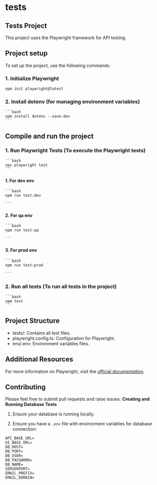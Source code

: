 # tests

## Tests Project

This project uses the Playwright framework for API testing.

## Project setup

To set up the project, use the following commands:

### 1. Initialize Playwright

   ```bash
   npm init playwright@latest

   ```
### 2. Install dotenv (for managing environment variables)

    ```bash
    npm install dotenv --save-dev
    ```

## Compile and run the project 

### 1. Run Playwright Tests (To execute the Playwright tests)

    ```bash
    npx playwright test
    ```

#### 1. For dev env
    ```bash
    npm run test:dev

    ```
#### 2. For qa env
    ```bash
    npm run test:qa

    ```
#### 3. For prod env
    ```bash
    npm run test:prod

    ```

### 2. Run all tests (To run all tests in the project)

    ```bash
    npm test
    ```

## Project Structure

- tests/: Contains all test files.
- playwright.config.ts: Configuration for Playwright.
- env/.env: Environment variables files.

## Additional Resources

For more information on Playwright, visit the [official documentation](https://playwright.dev/docs/intro).

## Contributing

Please feel free to submit pull requests and raise issues.
**Creating and Running Database Tests**

1. Ensure your database is running locally.

2. Ensure you have a `.env` file with environment variables for database connection:

```
API_BASE_URL=
UI_BASE_URL=
DB_HOST=
DB_PORT=
DB_USER=
DB_PASSWORD=
DB_NAME=
SERVERPORT=
EMAIL_PREFIX=
EMAIL_DOMAIN=
```